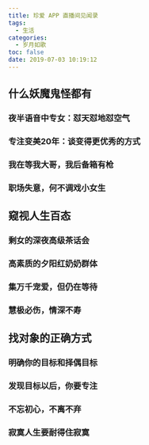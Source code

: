 ```yaml
---
title: 珍爱 APP 直播间见闻录
tags:
  - 生活
categories:
  - 岁月如歌
toc: false
date: 2019-07-03 10:19:12
---
```


## 什么妖魔鬼怪都有

### 夜半语音中专女：怼天怼地怼空气

### 专注变美20年：谈变得更优秀的方式

### 我在等我大哥，我后备箱有枪

### 职场失意，何不调戏小女生

## 窥视人生百态

### 剩女的深夜高级茶话会

### 高素质的夕阳红奶奶群体

### 集万千宠爱，但仍在等待

### 慧极必伤，情深不寿

## 找对象的正确方式

### 明确你的目标和择偶目标

### 发现目标以后，你要专注

### 不忘初心，不离不弃

### 寂寞人生要耐得住寂寞